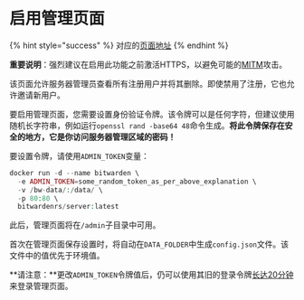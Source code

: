 # 启用管理页面

{% hint style="success" %}
对应的[页面地址](https://github.com/dani-garcia/bitwarden_rs/wiki/Enabling-admin-page)
{% endhint %}

**重要说明**：强烈建议在启用此功能之前激活HTTPS，以避免可能的[MITM](https://www.jianshu.com/p/a825de42ccbc)攻击。

该页面允许服务器管理员查看所有注册用户并将其删除。即使禁用了注册，它也允许邀请新用户。

要启用管理页面，您需要设置身份验证令牌。该令牌可以是任何字符，但建议使用随机长字符串，例如运行`openssl rand -base64 48`命令生成。**将此令牌保存在安全的地方，它是你访问服务器管理区域的密码！**

要设置令牌，请使用`ADMIN_TOKEN`变量：

```php
docker run -d --name bitwarden \
  -e ADMIN_TOKEN=some_random_token_as_per_above_explanation \
  -v /bw-data/:/data/ \
  -p 80:80 \
  bitwardenrs/server:latest
```

此后，管理页面将在`/admin`子目录中可用。

首次在管理页面保存设置时，将自动在`DATA_FOLDER`中生成`config.json`文件。该文件中的值优先于环境值。

**请注意：**更改`ADMIN_TOKEN`令牌值后，仍可以使用其旧的登录令牌[长达20分钟](https://github.com/dani-garcia/bitwarden_rs/blob/master/src/api/admin.rs#L87)来登录管理页面。

